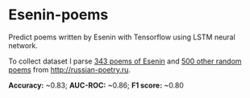 # Esenin-poems
Predict poems written by Esenin with Tensorflow using LSTM neural network.

To collect dataset I parse [343 poems of Esenin](http://russian-poetry.ru/Poet.php?PoetId=1) and [500 other random poems](http://russian-poetry.ru/Random.php) from http://russian-poetry.ru.

**Accuracy:** ~0.83; **AUC-ROC:** ~0.86; **F1 score:** ~0.80
